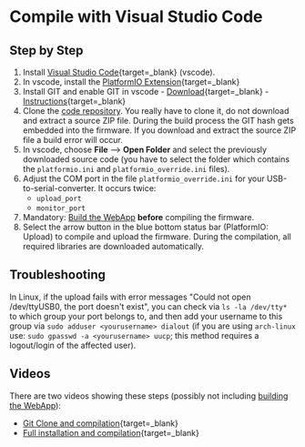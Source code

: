 # Compile with Visual Studio Code

## Step by Step

1. Install [Visual Studio Code](https://code.visualstudio.com/download){target=_blank} (vscode).
2. In vscode, install the [PlatformIO
   Extension](https://marketplace.visualstudio.com/items?itemName=platformio.platformio-ide){target=_blank}
3. Install GIT and enable GIT in vscode -
   [Download](https://git-scm.com/downloads/){target=_blank} -
   [Instructions](https://www.jcchouinard.com/install-git-in-vscode/){target=_blank}
4. Clone the [code repository](https://github.com/helgeerbe/OpenDTU-OnBattery).
   You really have to clone it, do not download and extract a source ZIP file.
   During the build process the GIT hash gets embedded into the firmware. If you
   download and extract the source ZIP file a build error will occur.
5. In vscode, choose **File** --> **Open Folder** and select the previously
   downloaded source code (you have to select the folder which contains the
   `platformio.ini` and `platformio_override.ini` files).
6. Adjust the COM port in the file `platformio_override.ini` for your
   USB-to-serial-converter. It occurs twice:
    * `upload_port`
    * `monitor_port`
7. Mandatory: [Build the WebApp](compile_webapp.md) **before** compiling the firmware.
8. Select the arrow button in the blue bottom status bar (PlatformIO: Upload) to
   compile and upload the firmware. During the compilation, all required
   libraries are downloaded automatically.

## Troubleshooting

In Linux, if the upload fails with error messages "Could not open /dev/ttyUSB0,
the port doesn't exist", you can check via ```ls -la /dev/tty*``` to which
group your port belongs to, and then add your username to this group via ```sudo
adduser <yourusername> dialout``` (if you are using ```arch-linux``` use:
```sudo gpasswd -a <yourusername> uucp```; this method requires a logout/login
of the affected user).

## Videos

There are two videos showing these steps (possibly not including [building the
WebApp](compile_webapp.md)):

* [Git Clone and compilation](https://youtu.be/9cA_esv3zeA){target=_blank}
* [Full installation and compilation](https://youtu.be/xs6TqHn7QWM){target=_blank}

